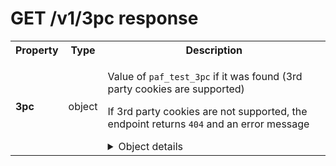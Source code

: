 <!-- ⚠️ GENERATED CONTENT - DO NOT MODIFY DIRECTLY ⚠️ -->

# GET /v1/3pc response

<table>

<tr>
    <th> Property </th>
    <th> Type </th>
    <th> Description </th>
</tr>

<tr>
<td>
<b>3pc</b>
</td>
<td>
object
</td>
<td>

Value of `paf_test_3pc` if it was found (3rd party cookies are supported)

If 3rd party cookies are not supported, the endpoint returns `404` and an error message

<details>
<summary>Object details</summary>

<table>

<tr>
    <th> Property </th>
    <th> Type </th>
    <th> Description </th>
</tr>

<tr>
<td>
<b>timestamp</b>
</td>
<td>
integer
</td>
<td>

Number of seconds since UNIX Epoch time (1970/01/01 00:00:00) when the test cookie was set

**Example:** 

```json
1643297316
```

</td>
</tr>

</table>

</details>

</td>
</tr>

</table>

